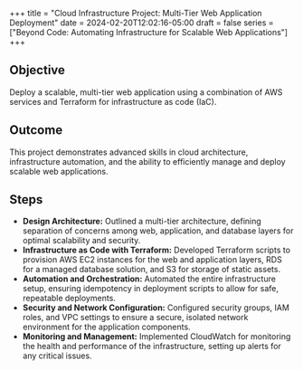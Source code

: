 +++
title = "Cloud Infrastructure Project: Multi-Tier Web Application Deployment"
date = 2024-02-20T12:02:16-05:00
draft = false
series = ["Beyond Code: Automating Infrastructure for Scalable Web Applications"]
+++

## Objective
Deploy a scalable, multi-tier web application using a combination of AWS services and Terraform for infrastructure as code (IaC).

## Outcome
This project demonstrates advanced skills in cloud architecture, infrastructure automation, and the ability to efficiently manage and deploy scalable web applications.

## Steps
- **Design Architecture:** Outlined a multi-tier architecture, defining separation of concerns among web, application, and database layers for optimal scalability and security.
- **Infrastructure as Code with Terraform:** Developed Terraform scripts to provision AWS EC2 instances for the web and application layers, RDS for a managed database solution, and S3 for storage of static assets.
- **Automation and Orchestration:** Automated the entire infrastructure setup, ensuring idempotency in deployment scripts to allow for safe, repeatable deployments.
- **Security and Network Configuration:** Configured security groups, IAM roles, and VPC settings to ensure a secure, isolated network environment for the application components.
- **Monitoring and Management:** Implemented CloudWatch for monitoring the health and performance of the infrastructure, setting up alerts for any critical issues.
